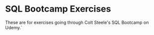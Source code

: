 # SQL Bootcamp Exercises
These are for exercises going through Colt Steele's SQL Bootcamp on Udemy.`